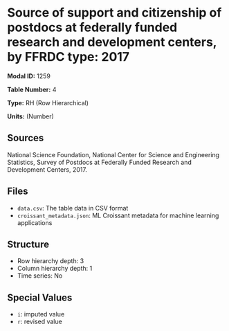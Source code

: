 # Source of support and citizenship of postdocs at federally funded research and development centers, by FFRDC type: 2017

**Modal ID:** 1259

**Table Number:** 4

**Type:** RH (Row Hierarchical)

**Units:** (Number)

## Sources

National Science Foundation, National Center for Science and Engineering Statistics, Survey of Postdocs at Federally Funded Research and Development Centers, 2017.

## Files

- `data.csv`: The table data in CSV format
- `croissant_metadata.json`: ML Croissant metadata for machine learning applications

## Structure

- Row hierarchy depth: 3
- Column hierarchy depth: 1
- Time series: No

## Special Values

- `i`: imputed value
- `r`: revised value
